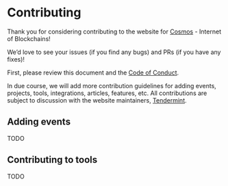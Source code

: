 # Contributing

Thank you for considering contributing to the website for [Cosmos](https://cosmos.network) - Internet of Blockchains!

We’d love to see your issues (if you find any bugs) and PRs (if you have any fixes)!

First, please review this document and the [Code of Conduct](CODE_OF_CONDUCT.md).

In due course, we will add more contribution guidelines for adding events, projects, tools, integrations, articles, features, etc. All contributions are subject to discussion with the website maintainers, [Tendermint](https://tendermint.com).

## Adding events

TODO

## Contributing to tools

TODO
